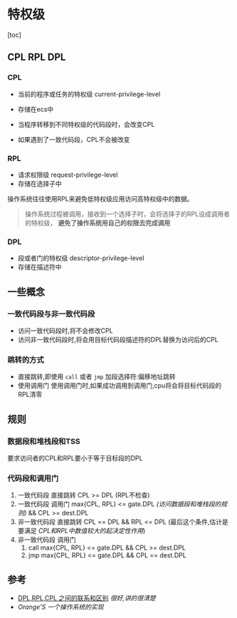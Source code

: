 # 特权级

[toc]

## CPL RPL DPL 

### CPL

- 当前的程序或任务的特权级 current-privilege-level
- 存储在ecs中

- 当程序转移到不同特权级的代码段时，会改变CPL
- 如果遇到了一致代码段，CPL不会被改变

### RPL

- 请求权限级 request-privilege-level
- 存储在选择子中

操作系统往往使用RPL来避免低特权级应用访问高特权级中的数据。

> 操作系统过程被调用，接收到一个选择子时，会将选择子的RPL设成调用者的特权级， **避免了操作系统用自己的权限去完成调用**

### DPL

- 段或者门的特权级 descriptor-privilege-level
- 存储在描述符中

## 一些概念

### 一致代码段与非一致代码段

- 访问一致代码段时,将不会修改CPL
- 访问非一致代码段时,将会用目标代码段描述符的DPL替换为访问后的CPL

### 跳转的方式

- 直接跳转,即使用 ```call``` 或者 ```jmp``` 加段选择符:偏移地址跳转
- 使用调用门
    使用调用门时,如果成功调用到调用门,cpu将会将目标代码段的RPL清零

## 规则

### 数据段和堆栈段和TSS

要求访问者的CPL和RPL要小于等于目标段的DPL

### 代码段和调用门

1. 一致代码段 直接跳转
    CPL >= DPL (RPL不检查)
2. 一致代码段 调用门
    max{CPL, RPL} <= gate.DPL _(访问数据段和堆栈段的规则)_ && CPL >= dest.DPL
3. 非一致代码段 直接跳转
    CPL == DPL && RPL <= DPL (最后这个条件,估计是要满足 _CPL和RPL中数值较大的起决定性作用_)
4. 非一致代码段 调用门
    1. call
        max{CPL, RPL} <= gate.DPL && CPL >= dest.DPL
    2. jmp
        max{CPL, RPL} <= gate.DPL && CPL == dest.DPL

## 参考

- [DPL,RPL,CPL 之间的联系和区别](https://blog.csdn.net/better0332/article/details/3416749) _很好,讲的很清楚_
- _Orange'S 一个操作系统的实现_
